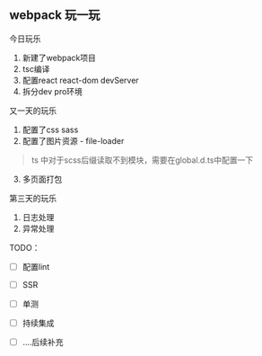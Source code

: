 ## webpack 玩一玩

今日玩乐

1. 新建了webpack项目
2. tsc编译
3. 配置react react-dom devServer
4. 拆分dev pro环境

又一天的玩乐
1. 配置了css sass
2. 配置了图片资源 - file-loader
> ts 中对于scss后缀读取不到模块，需要在global.d.ts中配置一下
3. 多页面打包

第三天的玩乐
1. 日志处理
2.  异常处理

TODO：

- [ ] 配置lint
- [ ] SSR
- [ ] 单测
- [ ] 持续集成
- [ ] ....后续补充

